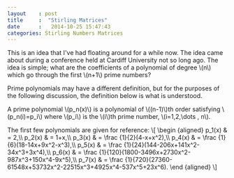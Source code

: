 ```yaml
---
layout    : post
title     :  "Stirling Matrices"
date      :   2014-10-25 15:47:43
categories: Stirling Numbers Matrices
---
```

This is an idea that I've had floating around for a while now. The idea came about during a conference held at Cardiff University
not so long ago. The idea is simple; what are the coefficients of a polynomial of degree \\(n\\) which go through the first \\(n+1\\) prime numbers? 

Prime polynomials may have a different definition, but for the purposes of the following discussion, the definition below is what is understood.

A prime polynomial \\(p\_n(x)\\) is a polynomial of \\((n-1)\\)th order satisfying \\(p\_n(i)=p\_i\\) where \\(p\_i\\) is the \\(i\\)th prime number, \\(i=1,2,\dots , n\\).

The first few polynomials are given for reference:
\\[ 
\begin {aligned}
p\_1(x) & = 2,\\\\
p\_2(x) & = 1+x,\\\\
p\_3(x) & = \frac {1}{2}(4-x+x^2),\\\\
p\_4(x) & = \frac {1}{6}(18-14x+9x^2-x^3),\\\\
p\_5(x) & = \frac {1}{24}(144-206x+141x^2-34x^3+3x^4),\\\\
p\_6(x) & = \frac {1}{120}(1800-3496x+2730x^2-987x^3+150x^4-9x^5),\\\\
p\_7(x) & = \frac {1}{720}(27360-61548x+53732x^2-22515x^3+4925x^4-537x^5+23x^6).
\end {aligned}
\\]

